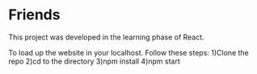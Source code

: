# Friends

This project was developed in the learning phase of React.

To load up the website in your localhost. Follow these steps:
1)Clone the repo
2)cd to the directory
3)npm install
4)npm start
